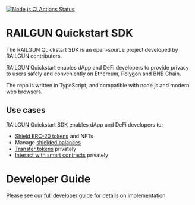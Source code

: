 [![Node.js CI Actions Status](https://github.com/Railgun-Community/quickstart/actions/workflows/node.js.yml/badge.svg?branch=main)](https://github.com/Railgun-Community/quickstart/actions)

# RAILGUN Quickstart SDK

The RAILGUN Quickstart SDK is an open-source project developed by RAILGUN contributors.

RAILGUN Quickstart enables dApp and DeFi developers to provide privacy to users safely and conveniently on Ethereum, Polygon and BNB Chain.

The repo is written in TypeScript, and compatible with node.js and modern web browsers.

## Use cases

RAILGUN Quickstart SDK enables dApp and DeFi developers to:

* [Shield ERC-20 tokens](https://railgun-privacy.gitbook.io/developer-guide/quickstart/transactions/shielding/) and NFTs
* Manage [shielded balances](https://railgun-privacy.gitbook.io/developer-guide/quickstart/shielded-balances/)
* [Transfer tokens](https://railgun-privacy.gitbook.io/developer-guide/quickstart/transactions/private-transfers) privately
* [Interact with smart contracts](https://railgun-privacy.gitbook.io/developer-guide/quickstart/transactions/cross-contract-calls) privately

# Developer Guide

Please see our [full developer guide](https://railgun-privacy.gitbook.io/developer-guide/quickstart) for details on implementation.
